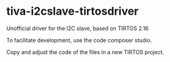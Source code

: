 # tiva-i2cslave-tirtosdriver
Unofficial driver for the I2C slave, based on TIRTOS 2.16

To facilitate development, use the code composer studio.

Copy and adjust the code of the files in a new TIRTOS project.

